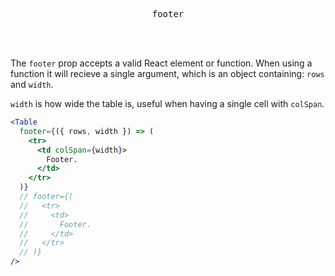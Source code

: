 <div align="center">
  <pre>footer</pre>
</div>

<br />
<br />

The `footer` prop accepts a valid React element or function. When using a function it will recieve a single argument, which is an object containing: `rows` and `width`.

`width` is how wide the table is, useful when having a single cell with `colSpan`.

```jsx
<Table
  footer={({ rows, width }) => (
    <tr>
      <td colSpan={width}>
        Footer.
      </td>
    </tr>
  )}
  // footer={(
  //   <tr>
  //     <td>
  //       Footer.
  //     </td>
  //   </tr>
  // )}
/>
```
